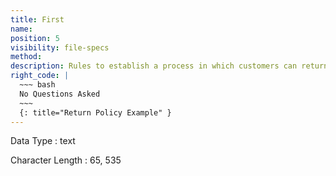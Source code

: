 ```yaml
---
title: First
name:
position: 5
visibility: file-specs
method:
description: Rules to establish a process in which customers can return or exchange unwanted or defective items.
right_code: |
  ~~~ bash
  No Questions Asked
  ~~~
  {: title="Return Policy Example" }
---
```


Data Type
: text

Character Length
: 65, 535

